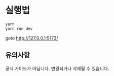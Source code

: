 # 실행법

```
yarn
yarn run dev
```

goto http://127.0.0.1:5173/

## 유의사항

공식 가이드가 아닙니다. 변경되거나 삭제될 수 있습니다.
